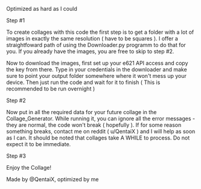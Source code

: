 Optimized as hard as I could 

Step #1

  To create collages with this code the first step is to get a folder with a lot of images in exactly the same resolution ( have to be squares ). I offer a straightfoward path of using the Downloader.py programm to do that for you. If you already have the images, you are free to skip to step #2.

  Now to download the images, first set up your e621 API access and copy the key from there. Type in your credentials in the downloader and make sure to point your output folder somewhere where it won't mess up your device. Then just run the code and wait for it to finish ( This is recommended to be run overnight )
  
Step #2

  Now put in all the required data for your future collage in the Collage_Generator. While running it, you can ignore all the error messages - they are normal, the code won't break ( hopefully ). If for some reason something breaks, contact me on reddit ( u/QentaiX ) and I will help as soon as I can. It should be noted that collages take A WHILE to process. Do not expect it to be immediate.
  
Step #3

Enjoy the Collage!

Made by @QentaiX, optimized by me
